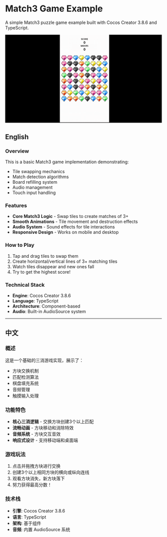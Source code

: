 # Match3 Game Example

A simple Match3 puzzle game example built with Cocos Creator 3.8.6 and TypeScript.

![Demo](demo.gif)

## English

### Overview
This is a basic Match3 game implementation demonstrating:
- Tile swapping mechanics
- Match detection algorithms
- Board refilling system
- Audio management
- Touch input handling

### Features
- **Core Match3 Logic** - Swap tiles to create matches of 3+
- **Smooth Animations** - Tile movement and destruction effects
- **Audio System** - Sound effects for tile interactions
- **Responsive Design** - Works on mobile and desktop

### How to Play
1. Tap and drag tiles to swap them
2. Create horizontal/vertical lines of 3+ matching tiles
3. Watch tiles disappear and new ones fall
4. Try to get the highest score!

### Technical Stack
- **Engine**: Cocos Creator 3.8.6
- **Language**: TypeScript
- **Architecture**: Component-based
- **Audio**: Built-in AudioSource system

---

## 中文

### 概述
这是一个基础的三消游戏实现，展示了：
- 方块交换机制
- 匹配检测算法
- 棋盘填充系统
- 音频管理
- 触摸输入处理

### 功能特色
- **核心三消逻辑** - 交换方块创建3个以上匹配
- **流畅动画** - 方块移动和消除特效
- **音频系统** - 方块交互音效
- **响应式设计** - 支持移动端和桌面端

### 游戏玩法
1. 点击并拖拽方块进行交换
2. 创建3个以上相同方块的横向或纵向连线
3. 观看方块消失，新方块落下
4. 努力获得最高分数！

### 技术栈
- **引擎**: Cocos Creator 3.8.6
- **语言**: TypeScript
- **架构**: 基于组件
- **音频**: 内置 AudioSource 系统
